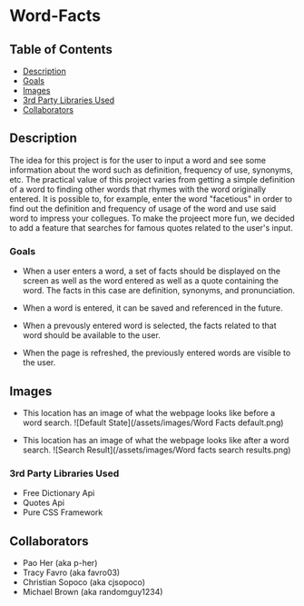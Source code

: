 # Word-Facts

## Table of Contents
- [Description](#description)
- [Goals](#goals)
- [Images](#images)
- [3rd Party Libraries Used](#3rd-party-libraries-used)
- [Collaborators](#collaborators)


## Description
The idea for this project is for the user to input a word and see some information about the word 
such as definition, frequency of use, synonyms, etc. The practical value of this project varies 
from getting a simple definition of a word to finding other words that rhymes with the word
originally entered. It is possible to, for example, enter the word "facetious" in order to find out
the definition and frequency of usage of the word and use said word to impress your collegues. To
make the projeect more fun, we decided to add a feature that searches for famous quotes related to
the user's input.


### Goals
- When a user enters a word, a set of facts should be displayed on the screen as well as the word
entered as well as a quote containing the word. The facts in this case are definition,
synonyms, and pronunciation.

- When a word is entered, it can be saved and referenced in the future.

- When a prevously entered word is selected, the facts related to that word should be available to
the user.

- When the page is refreshed, the previously entered words are visible to the user.


## Images
- This location has an image of what the webpage looks like before a word search.
![Default State](/assets/images/Word Facts default.png)


- This location has an image of what the webpage looks like after a word search.
![Search Result](/assets/images/Word facts search results.png)


### 3rd Party Libraries Used
- Free Dictionary Api
- Quotes Api
- Pure CSS Framework 


## Collaborators
- Pao Her (aka p-her)
- Tracy Favro (aka favro03)
- Christian Sopoco (aka cjsopoco)
- Michael Brown (aka randomguy1234)
